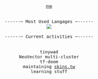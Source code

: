 <p align="center">
    <a href="https://theobori.vercel.app"> me</a><br>
    <br>
    <br>
  <samp>
    ------~ Most Used Langages ~------
  </samp>
  <br>
 
  <img src="https://github-readme-stats.vercel.app/api/top-langs?username=theobori&langs_count=10&hide=makefile&hide_border=true&include_all_commits=true&count_private=true&layout=compact&card_width=1&theme=graywhite&custom_title=%20">
  <br>
  <br>
 
  <samp>
  ------~ Current activities ~------
  </samp>
  <br>
  <br>
  <br>
  
  <samp>
   tinywad
    <br>
    NeuVector multi-cluster
    <br>
    tf-doom
    <br>
    maintaining <a href="https://skins.tw">skins.tw</a>
    <br>
    learning stuff
  </samp>
</p>
